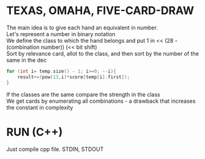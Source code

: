 # TEXAS, OMAHA, FIVE-CARD-DRAW
The main idea is to give each hand an equivalent in number.  
Let's represent a number in binary notation  
We define the class to which the hand belongs and put 1 in << (28 - (combination number)) (<< bit shift)  
Sort by relevance card, allot to the class, and then sort by the number of the same in the dec
~~~c++
for (int i= temp.size() - 1; i>=0; --i){
    result+=(pow(13,i)*score[temp[i].first]);
}
~~~  
If the classes are the same compare the strength in the class  
We get cards by enumerating all combinations - a drawback that increases the constant in complexity
# RUN (C++)
Just compile cpp file. STDIN, STDOUT

